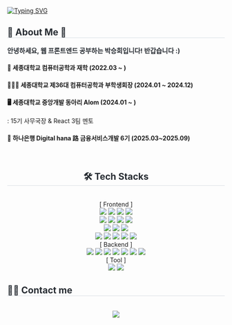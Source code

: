 [![Typing SVG](https://readme-typing-svg.demolab.com?font=Fira+Code&duration=4000&pause=1000&color=FFB2FC&width=435&lines=Hi%2C+I'm+SeungHui+%E1%83%B1%CC%92%D5%9E+%CC%B3%E1%B4%97+%CC%AB+%E1%B4%97+%CC%B3%D5%9E%EA%92%B1)](https://git.io/typing-svg)
<div align= "center">
    </div>
    <div style="text-align: left;"> 
    <h2 style="border-bottom: 1px solid #d8dee4; color: #282d33;"> 🐣 About Me 🐣 </h2>  
    <div style="font-weight: 700; font-size: 15px; text-align: left; color: #282d33;"> 안녕하세요, 웹 프론트엔드 공부하는 박승희입니다! 반갑습니다 :) </div>
    <h4>🏫 세종대학교 컴퓨터공학과 재학 (2022.03 ~ )</h4>
    <h4>💁🏻‍♀️ 세종대학교 제36대 컴퓨터공학과 부학생회장 (2024.01 ~ 2024.12)</h4>
    <h4>🖥️ 세종대학교 중앙개발 동아리 Alom (2024.01 ~ )</h4> : 15기 사무국장 & React 3팀 멘토
    <h4>🏦 하나은행 Digital hana 路 금융서비스개발 6기 (2025.03~2025.09)</h4>
    </div>
    <br>
    <div style="text-align: center;">
    <h2 style="border-bottom: 1px solid #d8dee4; color: #282d33;"> 🛠️ Tech Stacks </h2> <br>
        <div align="center">
            [ Frontend ]<br>
            <img src="https://img.shields.io/badge/html5-%23E34F26.svg?style=for-the-badge&logo=html5&logoColor=white">
            <img src="https://img.shields.io/badge/css3-%231572B6.svg?style=for-the-badge&logo=css3&logoColor=white">
            <img src="https://img.shields.io/badge/javascript-%23323330.svg?style=for-the-badge&logo=javascript&logoColor=%23F7DF1E">
            <img src="https://img.shields.io/badge/typescript-%23007ACC.svg?style=for-the-badge&logo=typescript&logoColor=white"><br>
            <img src="https://img.shields.io/badge/react-%2320232a.svg?style=for-the-badge&logo=react&logoColor=%2361DAFB">
            <img src="https://img.shields.io/badge/Next-black?style=for-the-badge&logo=next.js&logoColor=white">
            <img src="https://img.shields.io/badge/react_native-%2320232a.svg?style=for-the-badge&logo=react&logoColor=%2361DAFB">
            <img src="https://img.shields.io/badge/unity-%23000000.svg?style=for-the-badge&logo=unity&logoColor=white"><br>
            <img src="https://img.shields.io/badge/-React%20Query-FF4154?style=for-the-badge&logo=react%20query&logoColor=white">
            <img src="https://img.shields.io/badge/React_Router-CA4245?style=for-the-badge&logo=react-router&logoColor=white">
            <img src="https://camo.githubusercontent.com/cefec4c217031aa14e2e768ffe2bb2404be6aa672d72a01ac654d34d9c79baf0/68747470733a2f2f696d672e736869656c64732e696f2f62616467652f53746f7279626f6f6b2d4646343738353f7374796c653d666f722d7468652d6261646765266c6f676f3d53746f7279626f6f6b266c6f676f436f6c6f723d7768697465"><br>
            <img src="https://img.shields.io/badge/styled--components-DB7093?style=for-the-badge&logo=styled-components&logoColor=white">
            <img src="https://img.shields.io/badge/tailwindcss-%2338B2AC.svg?style=for-the-badge&logo=tailwind-css&logoColor=white">
            <img src="https://img.shields.io/badge/MUI-%230081CB.svg?style=for-the-badge&logo=mui&logoColor=white">
            <img src="https://img.shields.io/badge/-AntDesign-%230170FE?style=for-the-badge&logo=ant-design&logoColor=white">
            <img src="https://img.shields.io/badge/vite-%23646CFF.svg?style=for-the-badge&logo=vite&logoColor=white">
        </div>
        <div align="center">
            [ Backend ]<br>
            <img src="https://img.shields.io/badge/node.js-6DA55F?style=for-the-badge&logo=node.js&logoColor=white">
            <img src="https://img.shields.io/badge/spring-%236DB33F.svg?style=for-the-badge&logo=spring&logoColor=white">
            <img src="https://img.shields.io/badge/Prisma-3982CE?style=for-the-badge&logo=Prisma&logoColor=white">
            <img src="https://img.shields.io/badge/MongoDB-%234ea94b.svg?style=for-the-badge&logo=mongodb&logoColor=white">
            <img src="https://img.shields.io/badge/mysql-4479A1.svg?style=for-the-badge&logo=mysql&logoColor=white">
            <img src="https://img.shields.io/badge/redis-%23DD0031.svg?style=for-the-badge&logo=redis&logoColor=white">
            <img src="https://img.shields.io/badge/postgres-%23316192.svg?style=for-the-badge&logo=postgresql&logoColor=white">
        </div>
        <div align="center">
            [ Tool ]<br>
            <img src="https://img.shields.io/badge/adobe%20illustrator-%23FF9A00.svg?style=for-the-badge&logo=adobe%20illustrator&logoColor=white">
            <img src="https://img.shields.io/badge/figma-%23F24E1E.svg?style=for-the-badge&logo=figma&logoColor=white">
        </div>
    </div>
    <div style="text-align: left;">
    <h2 style="border-bottom: 1px solid #d8dee4; color: #282d33;"> 🧑‍💻 Contact me </h2> <br> 
    <div align= "center"> <a href=mailto:ridia05031@gmail.com> <img src="https://img.shields.io/badge/Gmail-EA4335?style=flat-square&logo=Gmail&logoColor=white&link=mailto:ridia05031@gmail.com"> </a>
          </div>  <br> 
    <div align= "center">  </div> 
    </div>
    <div style="text-align: left;"> 
    </div>
    
